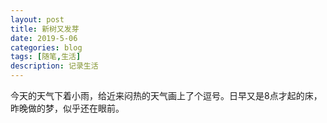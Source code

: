 ```yaml
---
layout: post
title: 新树又发芽
date: 2019-5-06
categories: blog
tags: [随笔,生活]
description: 记录生活
---
```



今天的天气下着小雨，给近来闷热的天气画上了个逗号。日早又是8点才起的床，昨晚做的梦，似乎还在眼前。